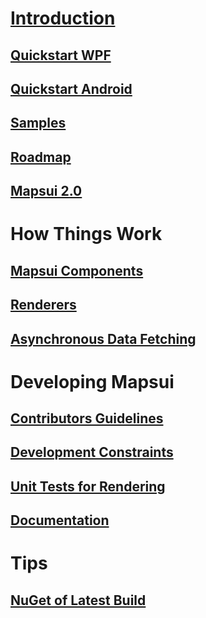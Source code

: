 # [Introduction](Home.md)
## [Quickstart WPF](getting-started-wpf.md)
## [Quickstart Android](getting-started-android.md)
## [Samples](samples.md)
## [Roadmap](Roadmap.md)
## [Mapsui 2.0](Mapsui-2.0.md)
# How Things Work
## [Mapsui Components](Mapsui-Components.md)
## [Renderers](Renderers.md)
## [Asynchronous Data Fetching](Async-Fetching.md)
# Developing Mapsui
## [Contributors Guidelines](Contributors-Guidelines.md)
## [Development Constraints](Development-constraints.md)
## [Unit Tests for Rendering](Rendering-Tests.md)
## [Documentation](documentation.md)
# Tips
## [NuGet of Latest Build](NuGet-of-latest-build.md)
